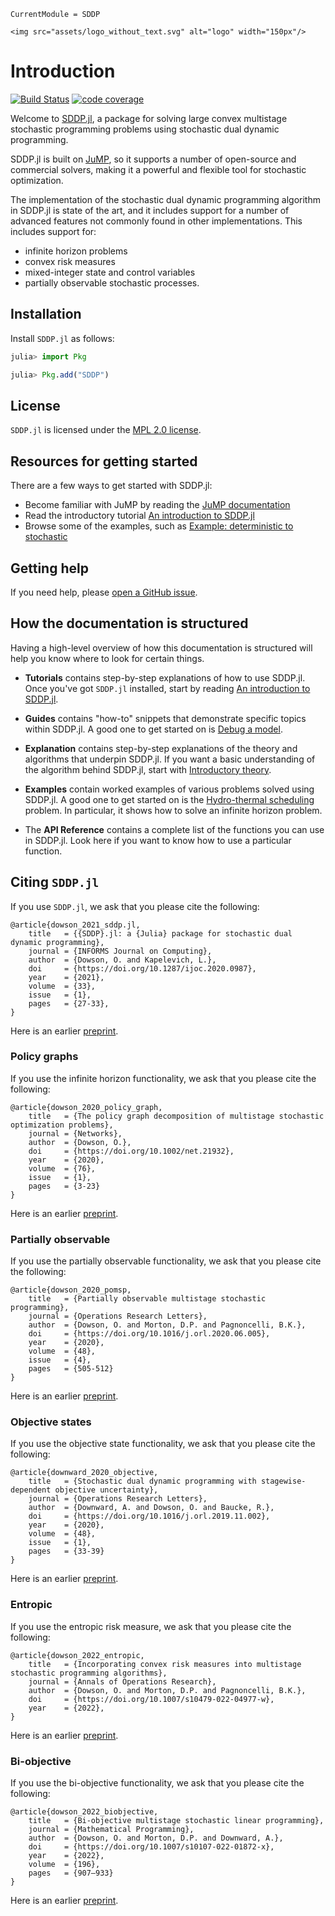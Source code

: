 ```@meta
CurrentModule = SDDP
```

```@raw html
<img src="assets/logo_without_text.svg" alt="logo" width="150px"/>
```

# Introduction

[![Build Status](https://github.com/odow/SDDP.jl/actions/workflows/ci.yml/badge.svg?branch=master)](https://github.com/odow/SDDP.jl/actions?query=workflow%3ACI)
[![code coverage](https://codecov.io/gh/odow/SDDP.jl/branch/master/graph/badge.svg)](https://codecov.io/gh/odow/SDDP.jl)

Welcome to [SDDP.jl](https://github.com/odow/SDDP.jl), a package for solving large
convex multistage stochastic programming problems using stochastic dual dynamic
programming.

SDDP.jl is built on [JuMP](https://jump.dev), so it supports a number of
open-source and commercial solvers, making it a powerful and flexible tool for
stochastic optimization.

The implementation of the stochastic dual dynamic programming algorithm in
SDDP.jl is state of the art, and it includes support for a number of advanced
features not commonly found in other implementations. This includes support for:

 * infinite horizon problems
 * convex risk measures
 * mixed-integer state and control variables
 * partially observable stochastic processes.

## Installation

Install `SDDP.jl` as follows:

```julia
julia> import Pkg

julia> Pkg.add("SDDP")
```

## License

`SDDP.jl` is licensed under the [MPL 2.0 license](https://github.com/odow/SDDP.jl/blob/master/LICENSE.md).

## Resources for getting started

There are a few ways to get started with SDDP.jl:

 * Become familiar with JuMP by reading the [JuMP documentation](http://jump.dev/JuMP.jl/stable/)
 * Read the introductory tutorial [An introduction to SDDP.jl](@ref)
 * Browse some of the examples, such as [Example: deterministic to stochastic](@ref)

## Getting help

If you need help, please [open a GitHub issue](https://github.com/odow/SDDP.jl/issues/new).

## How the documentation is structured

Having a high-level overview of how this documentation is structured will help
you know where to look for certain things.

* **Tutorials** contains step-by-step explanations of how to use SDDP.jl. Once
  you've got `SDDP.jl` installed, start by reading [An introduction to SDDP.jl](@ref).

* **Guides** contains "how-to" snippets that demonstrate specific topics within
  SDDP.jl. A good one to get started on is [Debug a model](@ref).

* **Explanation** contains step-by-step explanations of the theory and
  algorithms that underpin SDDP.jl. If you want a basic understanding of the
  algorithm behind SDDP.jl, start with [Introductory theory](@ref).

* **Examples** contain worked examples of various problems solved using SDDP.jl.
  A good one to get started on is the [Hydro-thermal scheduling](@ref) problem.
  In particular, it shows how to solve an infinite horizon problem.

* The **API Reference** contains a complete list of the functions you can use in
  SDDP.jl. Look here if you want to know how to use a particular function.

## Citing `SDDP.jl`

If you use `SDDP.jl`, we ask that you please cite the following:
```
@article{dowson_2021_sddp.jl,
	title   = {{SDDP}.jl: a {Julia} package for stochastic dual dynamic programming},
	journal = {INFORMS Journal on Computing},
	author  = {Dowson, O. and Kapelevich, L.},
	doi     = {https://doi.org/10.1287/ijoc.2020.0987},
	year    = {2021},
	volume  = {33},
	issue   = {1},
	pages   = {27-33},
}
```
Here is an earlier [preprint](https://github.com/odow/SDDP.jl/blob/master/papers/other/dowson_kapelevich_2021.pdf).

### Policy graphs

If you use the infinite horizon functionality, we ask that you please cite the
following:
```
@article{dowson_2020_policy_graph,
	title   = {The policy graph decomposition of multistage stochastic optimization problems},
	journal = {Networks},
	author  = {Dowson, O.},
	doi     = {https://doi.org/10.1002/net.21932},
	year    = {2020},
	volume  = {76},
	issue   = {1},
	pages   = {3-23}
}
```
Here is an earlier [preprint](https://github.com/odow/SDDP.jl/blob/master/papers/policy_graph/preprint.pdf).

### Partially observable

If you use the partially observable functionality, we ask that you please cite
the following:
```
@article{dowson_2020_pomsp,
	title   = {Partially observable multistage stochastic programming},
	journal = {Operations Research Letters},
	author  = {Dowson, O. and Morton, D.P. and Pagnoncelli, B.K.},
	doi     = {https://doi.org/10.1016/j.orl.2020.06.005},
	year    = {2020},
	volume  = {48},
	issue   = {4},
	pages   = {505-512}
}
```
Here is an earlier [preprint](https://github.com/odow/SDDP.jl/blob/master/papers/partially_observable/preprint.pdf).

### Objective states

If you use the objective state functionality, we ask that you please cite the
following:
```
@article{downward_2020_objective,
	title   = {Stochastic dual dynamic programming with stagewise-dependent objective uncertainty},
	journal = {Operations Research Letters},
	author  = {Downward, A. and Dowson, O. and Baucke, R.},
	doi     = {https://doi.org/10.1016/j.orl.2019.11.002},
	year    = {2020},
	volume  = {48},
	issue   = {1},
	pages   = {33-39}
}
```
Here is an earlier [preprint](https://github.com/odow/SDDP.jl/blob/master/papers/objective_uncertainty/preprint.pdf).

### Entropic

If you use the entropic risk measure, we ask that you please cite the following:
```
@article{dowson_2022_entropic,
	title   = {Incorporating convex risk measures into multistage stochastic programming algorithms},
	journal = {Annals of Operations Research},
	author  = {Dowson, O. and Morton, D.P. and Pagnoncelli, B.K.},
	doi     = {https://doi.org/10.1007/s10479-022-04977-w},
	year    = {2022},
}
```
Here is an earlier [preprint](https://github.com/odow/SDDP.jl/blob/master/papers/entropic/preprint.pdf).

### Bi-objective

If you use the bi-objective functionality, we ask that you please cite the
following:
```
@article{dowson_2022_biobjective,
	title   = {Bi-objective multistage stochastic linear programming},
	journal = {Mathematical Programming},
	author  = {Dowson, O. and Morton, D.P. and Downward, A.},
	doi     = {https://doi.org/10.1007/s10107-022-01872-x},
	year    = {2022},
	volume  = {196},
	pages   = {907–933}
}
```

Here is an earlier [preprint](https://github.com/odow/SDDP.jl/blob/master/papers/biobjective_sddp/preprint.pdf).

